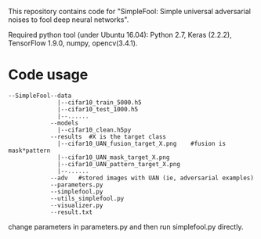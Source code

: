 This repository contains code for "SimpleFool: Simple universal adversarial noises to fool deep neural networks".

Required python tool (under Ubuntu 16.04): Python 2.7, Keras (2.2.2), TensorFlow 1.9.0, numpy, opencv(3.4.1). 



# Code usage

```
--SimpleFool--data
			  |--cifar10_train_5000.h5
			  |--cifar10_test_1000.h5
			  |--......
			--models
			  |--cifar10_clean.h5py
			--results  #X is the target class
			  |--cifar10_UAN_fusion_target_X.png    #fusion is mask*pattern
			  |--cifar10_UAN_mask_target_X.png      
			  |--cifar10_UAN_pattern_target_X.png
			  |--......
			--adv   #stored images with UAN (ie, adversarial examples)
			--parameters.py
			--simplefool.py
			--utils_simplefool.py
			--visualizer.py
			--result.txt
```



change parameters in parameters.py and then run simplefool.py directly.



